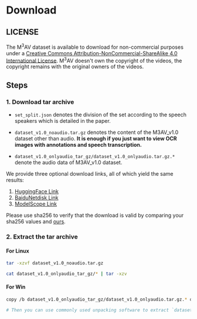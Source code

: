 # Download

## LICENSE

The M<sup>3</sup>AV dataset is available to download for non-commercial purposes under a [Creative Commons Attribution-NonCommercial-ShareAlike 4.0 International License](https://creativecommons.org/licenses/by-nc-sa/4.0/). M<sup>3</sup>AV doesn't own the copyright of the videos, the copyright remains with the original owners of the videos.

## Steps

### 1. Download tar archive

- `set_split.json` denotes the division of the set according to the speech speakers which is detailed in the paper.

- `dataset_v1.0_noaudio.tar.gz` denotes the content of the M3AV_v1.0 dataset other than audio. **It is enough if you just want to view OCR images with annotations and speech transcription.**

- `dataset_v1.0_onlyaudio_tar_gz/dataset_v1.0_onlyaudio.tar.gz.*` denote the audio data of M3AV_v1.0 dataset.

We provide three optional download links, all of which yield the same results:

1. [HuggingFace Link](https://huggingface.co/datasets/CHHHH/M3AV_v1.0)
2. [BaiduNetdisk Link](https://pan.baidu.com/s/1TPU3o9aa5TSBJ_YZ2_91-Q?pwd=v5j6)
3. [ModelScope Link](https://www.modelscope.cn/datasets/cc2024A/M3AV_v1.0)

Please use sha256 to verify that the download is valid by comparing your sha256 values and [ours](./M3AV_v1.0_sha256.txt).

### 2. Extract the tar archive

#### For Linux

```bash
tar -xzvf dataset_v1.0_noaudio.tar.gz

cat dataset_v1.0_onlyaudio_tar_gz/* | tar -xzv
```

#### For Win

```bash
copy /b dataset_v1.0_onlyaudio_tar_gz/dataset_v1.0_onlyaudio.tar.gz.* dataset_v1.0_onlyaudio.tar.gz

# Then you can use commonly used unpacking software to extract `dataset_v1.0_noaudio.tar.gz` and `dataset_v1.0_onlyaudio.tar.gz`.
```
